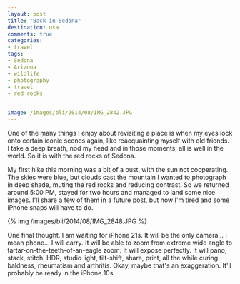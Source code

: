 ```yaml
---
layout: post
title: "Back in Sedona"
destination: usa
comments: true
categories:
- travel
tags:
- Sedona
- Arizona
- wildlife
- photography
- travel
- red rocks


image: /images/bli/2014/08/IMG_2842.JPG
---
```


One of the many things I enjoy about revisiting a place is when my eyes lock onto certain iconic scenes again, like reacquainting myself with old friends. I take a deep breath, nod my head and in those moments, all is well in the world. So it is with the red rocks of Sedona.


<!--more-->

My first hike this morning was a bit of a bust, with the sun not cooperating. The skies were blue, but clouds cast the mountain I wanted to photograph in deep shade, muting the red rocks and reducing contrast. So we returned around 5:00 PM, stayed for two hours and managed to land some nice images. I'll share a few of them in a future post, but now I'm tired and some iPhone snaps will have to do. 

{% img /images/bli/2014/08/IMG_2848.JPG %}

One final thought. I am waiting for iPhone 21s. It will be the only camera... I mean phone... I will carry. It will be able to zoom from extreme wide angle to tartar-on-the-teeth-of-an-eagle zoom. It will expose perfectly. It will pano, stack, stitch, HDR, studio light, tilt-shift, share, print, all the while curing baldness, rheumatism and arthritis. Okay, maybe that's an exaggeration. It'll probably be ready in the iPhone 10s. 



